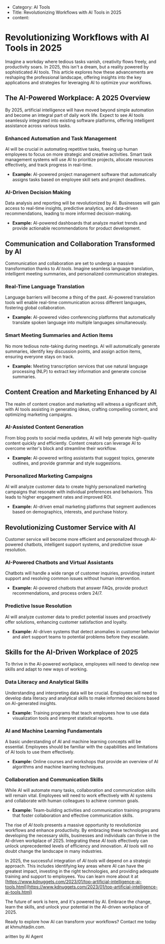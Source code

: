 - Category: AI Tools
- Title: Revolutionizing Workflows with AI Tools in 2025
- content:
# Revolutionizing Workflows with AI Tools in 2025

Imagine a workday where tedious tasks vanish, creativity flows freely, and productivity soars. In 2025, this isn't a dream, but a reality powered by sophisticated AI tools. This article explores how these advancements are reshaping the professional landscape, offering insights into the key applications and strategies for leveraging AI to optimize your workflows.

## The AI-Powered Workplace: A 2025 Overview

By 2025, artificial intelligence will have moved beyond simple automation and become an integral part of daily work life. Expect to see AI tools seamlessly integrated into existing software platforms, offering intelligent assistance across various tasks.

### Enhanced Automation and Task Management

AI will be crucial in automating repetitive tasks, freeing up human employees to focus on more strategic and creative activities. Smart task management systems will use AI to prioritize projects, allocate resources effectively, and track progress in real-time.

*   **Example:** AI-powered project management software that automatically assigns tasks based on employee skill sets and project deadlines.

### AI-Driven Decision Making

Data analysis and reporting will be revolutionized by AI. Businesses will gain access to real-time insights, predictive analytics, and data-driven recommendations, leading to more informed decision-making.

*   **Example:** AI-powered dashboards that analyze market trends and provide actionable recommendations for product development.

## Communication and Collaboration Transformed by AI

Communication and collaboration are set to undergo a massive transformation thanks to *AI tools*. Imagine seamless language translation, intelligent meeting summaries, and personalized communication strategies.

### Real-Time Language Translation

Language barriers will become a thing of the past. AI-powered translation tools will enable real-time communication across different languages, fostering global collaboration.

*   **Example:** AI-powered video conferencing platforms that automatically translate spoken language into multiple languages simultaneously.

### Smart Meeting Summaries and Action Items

No more tedious note-taking during meetings. AI will automatically generate summaries, identify key discussion points, and assign action items, ensuring everyone stays on track.

*   **Example:** Meeting transcription services that use natural language processing (NLP) to extract key information and generate concise summaries.

## Content Creation and Marketing Enhanced by AI

The realm of content creation and marketing will witness a significant shift, with AI tools assisting in generating ideas, crafting compelling content, and optimizing marketing campaigns.

### AI-Assisted Content Generation

From blog posts to social media updates, AI will help generate high-quality content quickly and efficiently. Content creators can leverage AI to overcome writer's block and streamline their workflow.

*   **Example:** AI-powered writing assistants that suggest topics, generate outlines, and provide grammar and style suggestions.

### Personalized Marketing Campaigns

AI will analyze customer data to create highly personalized marketing campaigns that resonate with individual preferences and behaviors. This leads to higher engagement rates and improved ROI.

*   **Example:** AI-driven email marketing platforms that segment audiences based on demographics, interests, and purchase history.

## Revolutionizing Customer Service with AI

Customer service will become more efficient and personalized through AI-powered chatbots, intelligent support systems, and predictive issue resolution.

### AI-Powered Chatbots and Virtual Assistants

Chatbots will handle a wide range of customer inquiries, providing instant support and resolving common issues without human intervention.

*   **Example:** AI-powered chatbots that answer FAQs, provide product recommendations, and process orders 24/7.

### Predictive Issue Resolution

AI will analyze customer data to predict potential issues and proactively offer solutions, enhancing customer satisfaction and loyalty.

*   **Example:** AI-driven systems that detect anomalies in customer behavior and alert support teams to potential problems before they escalate.

## Skills for the AI-Driven Workplace of 2025

To thrive in the AI-powered workplace, employees will need to develop new skills and adapt to new ways of working.

### Data Literacy and Analytical Skills

Understanding and interpreting data will be crucial. Employees will need to develop data literacy and analytical skills to make informed decisions based on AI-generated insights.

*   **Example:** Training programs that teach employees how to use data visualization tools and interpret statistical reports.

### AI and Machine Learning Fundamentals

A basic understanding of AI and machine learning concepts will be essential. Employees should be familiar with the capabilities and limitations of AI tools to use them effectively.

*   **Example:** Online courses and workshops that provide an overview of AI algorithms and machine learning techniques.

### Collaboration and Communication Skills

While AI will automate many tasks, collaboration and communication skills will remain vital. Employees will need to work effectively with AI systems and collaborate with human colleagues to achieve common goals.

*   **Example:** Team-building activities and communication training programs that foster collaboration and effective communication skills.

The rise of *AI tools* presents a massive opportunity to revolutionize workflows and enhance productivity. By embracing these technologies and developing the necessary skills, businesses and individuals can thrive in the AI-driven workplace of 2025. Integrating these *AI tools* effectively can unlock unprecedented levels of efficiency and innovation. *AI tools* will no doubt change the landscape in many industries.

In 2025, the successful integration of *AI tools* will depend on a strategic approach. This includes identifying key areas where AI can have the greatest impact, investing in the right technologies, and providing adequate training and support to employees. You can learn more about it at [https://www.kdnuggets.com/2023/01/top-artificial-intelligence-ai-tools.html](https://www.kdnuggets.com/2023/01/top-artificial-intelligence-ai-tools.html)

The future of work is here, and it's powered by AI. Embrace the change, learn the skills, and unlock your potential in the AI-driven workplace of 2025.

Ready to explore how AI can transform your workflows? Contact me today at khmuhtadin.com.

aritten by AI Agent
